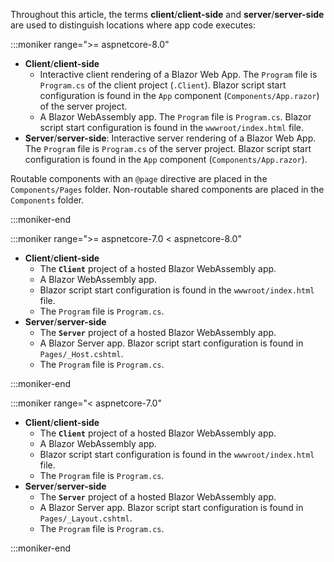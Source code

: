 Throughout this article, the terms **client**/**client-side** and **server**/**server-side** are used to distinguish locations where app code executes:

:::moniker range=">= aspnetcore-8.0"

* **Client**/**client-side**
  * Interactive client rendering of a Blazor Web App. The `Program` file is `Program.cs` of the client project (`.Client`). Blazor script start configuration is found in the `App` component (`Components/App.razor`) of the server project.
  * A Blazor WebAssembly app. The `Program` file is `Program.cs`. Blazor script start configuration is found in the `wwwroot/index.html` file.
* **Server**/**server-side**: Interactive server rendering of a Blazor Web App. The `Program` file is `Program.cs` of the server project. Blazor script start configuration is found in the `App` component (`Components/App.razor`).

Routable components with an `@page` directive are placed in the `Components/Pages` folder. Non-routable shared components are placed in the `Components` folder.

:::moniker-end

:::moniker range=">= aspnetcore-7.0 < aspnetcore-8.0"

* **Client**/**client-side**
  * The **`Client`** project of a hosted Blazor WebAssembly app.
  * A Blazor WebAssembly app.
  * Blazor script start configuration is found in the `wwwroot/index.html` file.
  * The `Program` file is `Program.cs`.
* **Server**/**server-side**
  * The **`Server`** project of a hosted Blazor WebAssembly app.
  * A Blazor Server app. Blazor script start configuration is found in `Pages/_Host.cshtml`.
  * The `Program` file is `Program.cs`.

:::moniker-end

:::moniker range="< aspnetcore-7.0"

* **Client**/**client-side**
  * The **`Client`** project of a hosted Blazor WebAssembly app.
  * A Blazor WebAssembly app.
  * Blazor script start configuration is found in the `wwwroot/index.html` file.
  * The `Program` file is `Program.cs`.
* **Server**/**server-side**
  * The **`Server`** project of a hosted Blazor WebAssembly app.
  * A Blazor Server app. Blazor script start configuration is found in `Pages/_Layout.cshtml`.
  * The `Program` file is `Program.cs`.

:::moniker-end
